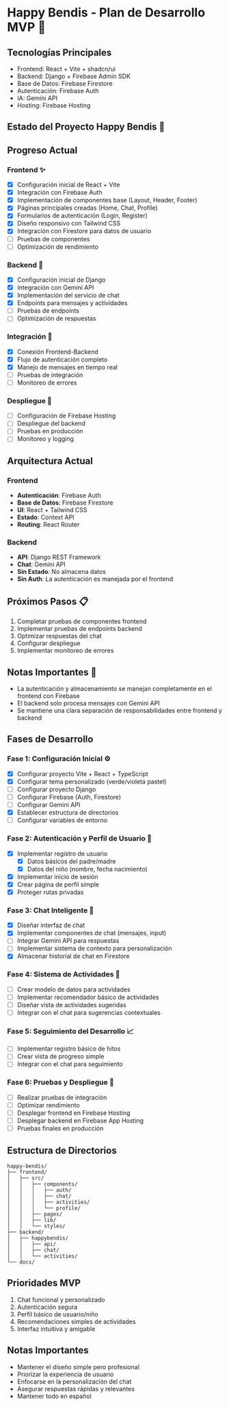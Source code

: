 # Happy Bendis - Plan de Desarrollo MVP 🌟

## Tecnologías Principales
- Frontend: React + Vite + shadcn/ui
- Backend: Django + Firebase Admin SDK
- Base de Datos: Firebase Firestore
- Autenticación: Firebase Auth
- IA: Gemini API
- Hosting: Firebase Hosting

## Estado del Proyecto Happy Bendis 🚀

## Progreso Actual

### Frontend ✨
- [x] Configuración inicial de React + Vite
- [x] Integración con Firebase Auth
- [x] Implementación de componentes base (Layout, Header, Footer)
- [x] Páginas principales creadas (Home, Chat, Profile)
- [x] Formularios de autenticación (Login, Register)
- [x] Diseño responsivo con Tailwind CSS
- [x] Integración con Firestore para datos de usuario
- [ ] Pruebas de componentes
- [ ] Optimización de rendimiento

### Backend 🔧
- [x] Configuración inicial de Django
- [x] Integración con Gemini API
- [x] Implementación del servicio de chat
- [x] Endpoints para mensajes y actividades
- [ ] Pruebas de endpoints
- [ ] Optimización de respuestas

### Integración 🔄
- [x] Conexión Frontend-Backend
- [x] Flujo de autenticación completo
- [x] Manejo de mensajes en tiempo real
- [ ] Pruebas de integración
- [ ] Monitoreo de errores

### Despliegue 🚀
- [ ] Configuración de Firebase Hosting
- [ ] Despliegue del backend
- [ ] Pruebas en producción
- [ ] Monitoreo y logging

## Arquitectura Actual

### Frontend
- **Autenticación**: Firebase Auth
- **Base de Datos**: Firebase Firestore
- **UI**: React + Tailwind CSS
- **Estado**: Context API
- **Routing**: React Router

### Backend
- **API**: Django REST Framework
- **Chat**: Gemini API
- **Sin Estado**: No almacena datos
- **Sin Auth**: La autenticación es manejada por el frontend

## Próximos Pasos 📋

1. Completar pruebas de componentes frontend
2. Implementar pruebas de endpoints backend
3. Optimizar respuestas del chat
4. Configurar despliegue
5. Implementar monitoreo de errores

## Notas Importantes 📝

- La autenticación y almacenamiento se manejan completamente en el frontend con Firebase
- El backend solo procesa mensajes con Gemini API
- Se mantiene una clara separación de responsabilidades entre frontend y backend

## Fases de Desarrollo

### Fase 1: Configuración Inicial ⚙️
- [x] Configurar proyecto Vite + React + TypeScript
- [x] Configurar tema personalizado (verde/violeta pastel)
- [ ] Configurar proyecto Django
- [ ] Configurar Firebase (Auth, Firestore)
- [ ] Configurar Gemini API
- [x] Establecer estructura de directorios
- [ ] Configurar variables de entorno

### Fase 2: Autenticación y Perfil de Usuario 👤
- [x] Implementar registro de usuario
  - [x] Datos básicos del padre/madre
  - [x] Datos del niño (nombre, fecha nacimiento)
- [x] Implementar inicio de sesión
- [x] Crear página de perfil simple
- [x] Proteger rutas privadas

### Fase 3: Chat Inteligente 💬
- [x] Diseñar interfaz de chat
- [x] Implementar componentes de chat (mensajes, input)
- [ ] Integrar Gemini API para respuestas
- [ ] Implementar sistema de contexto para personalización
- [x] Almacenar historial de chat en Firestore

### Fase 4: Sistema de Actividades 🎯
- [ ] Crear modelo de datos para actividades
- [ ] Implementar recomendador básico de actividades
- [ ] Diseñar vista de actividades sugeridas
- [ ] Integrar con el chat para sugerencias contextuales

### Fase 5: Seguimiento del Desarrollo 📈
- [ ] Implementar registro básico de hitos
- [ ] Crear vista de progreso simple
- [ ] Integrar con el chat para seguimiento

### Fase 6: Pruebas y Despliegue 🚀
- [ ] Realizar pruebas de integración
- [ ] Optimizar rendimiento
- [ ] Desplegar frontend en Firebase Hosting
- [ ] Desplegar backend en Firebase App Hosting
- [ ] Pruebas finales en producción

## Estructura de Directorios

```
happy-bendis/
├── frontend/
│   ├── src/
│   │   ├── components/
│   │   │   ├── auth/
│   │   │   ├── chat/
│   │   │   ├── activities/
│   │   │   └── profile/
│   │   ├── pages/
│   │   ├── lib/
│   │   └── styles/
├── backend/
│   ├── happybendis/
│   │   ├── api/
│   │   ├── chat/
│   │   └── activities/
└── docs/
```

## Prioridades MVP
1. Chat funcional y personalizado
2. Autenticación segura
3. Perfil básico de usuario/niño
4. Recomendaciones simples de actividades
5. Interfaz intuitiva y amigable

## Notas Importantes
- Mantener el diseño simple pero profesional
- Priorizar la experiencia de usuario
- Enfocarse en la personalización del chat
- Asegurar respuestas rápidas y relevantes
- Mantener todo en español
